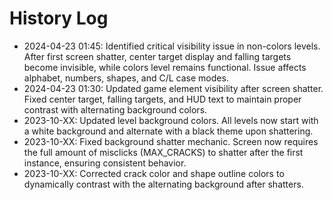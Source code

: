 # History Log

- 2024-04-23 01:45: Identified critical visibility issue in non-colors levels. After first screen shatter, center target display and falling targets become invisible, while colors level remains functional. Issue affects alphabet, numbers, shapes, and C/L case modes.
- 2024-04-23 01:30: Updated game element visibility after screen shatter. Fixed center target, falling targets, and HUD text to maintain proper contrast with alternating background colors.
- 2023-10-XX: Updated level background colors. All levels now start with a white background and alternate with a black theme upon shattering. 
- 2023-10-XX: Fixed background shatter mechanic. Screen now requires the full amount of misclicks (MAX_CRACKS) to shatter after the first instance, ensuring consistent behavior. 
- 2023-10-XX: Corrected crack color and shape outline colors to dynamically contrast with the alternating background after shatters. 